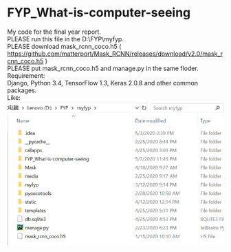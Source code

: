 # FYP_What-is-computer-seeing
My code for the final year report.  
PLEASE run this file in the D:\FYP\myfyp.  
PLEASE download mask_rcnn_coco.h5 ( https://github.com/matterport/Mask_RCNN/releases/download/v2.0/mask_rcnn_coco.h5 )  
PLEASE put mask_rcnn_coco.h5 and manage.py in the same floder.  
Requirement:  
Django, Python 3.4, TensorFlow 1.3, Keras 2.0.8 and other common packages.  
Like:  
![image](https://github.com/pu7aki/FYP_What-is-computer-seeing/blob/master/images/example.jpg)
